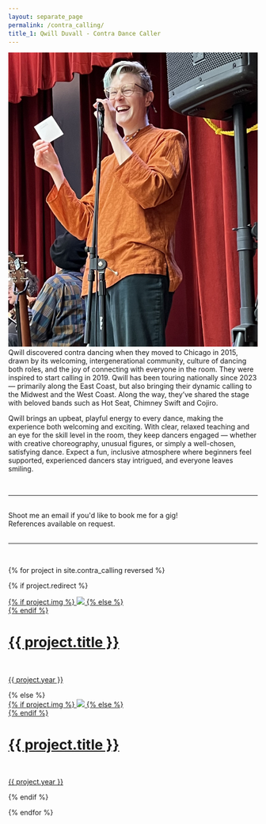 ```yaml
---
layout: separate_page
permalink: /contra_calling/
title_1: Qwill Duvall - Contra Dance Caller
---
```

<img class="col one right profile-pic" src="/img/calling/calling_cropped.jpeg">

<br/>
Qwill discovered contra dancing when they moved to Chicago in 2015, drawn by its welcoming, intergenerational community, culture of dancing both roles, and the joy of connecting with everyone in the room. They were inspired to start calling in 2019. Qwill has been touring nationally since 2023 — primarily along the East Coast, but also bringing their dynamic calling to the Midwest and the West Coast. Along the way, they’ve shared the stage with beloved bands such as Hot Seat, Chimney Swift and Cojiro.

Qwill brings an upbeat, playful energy to every dance, making the experience both welcoming and exciting. With clear, relaxed teaching and an eye for the skill level in the room, they keep dancers engaged — whether with creative choreography, unusual figures, or simply a well-chosen, satisfying dance. Expect a fun, inclusive atmosphere where beginners feel supported, experienced dancers stay intrigued, and everyone leaves smiling.
<!--<a href="http://fortawesome.github.io/Font-Awesome/" target="blank">Font Awesome icons</a>-->

<br/>
<hr/>
<br/>
<span class="contacticon center">
	<a href="mailto:qwill.duvall@gmail.com"><i class="fa fa-envelope-square"></i></a>
	<a href="http://facebook.com/QwillDuvallContraDanceCaller" target="_blank"><i class="fa fa-facebook-square"></i></a>
</span>

<div class="col three caption">
	Shoot me an email if you'd like to book me for a gig!
  <br/>
  References available on request.
</div>

<br/>
<hr/>
<br/>


{% for project in site.contra_calling reversed %}

{% if project.redirect %}
<div class="project">
    <div class="thumbnail display-title">
        <a href="{{ project.redirect }}" target="_blank">
        {% if project.img %}
        <img class="thumbnail" src="{{ project.img }}"/>
        {% else %}
        <div class="thumbnail blankbox"></div>
        {% endif %}
        <span>
            <h1>{{ project.title }}</h1>
            <br/>
            <p>{{ project.year }}</p>
        </span>
        </a>
    </div>
</div>
{% else %}

<div class="project">
    <div class="thumbnail display-title">
        <a href="{{ site.baseurl }}{{ project.url }}">
        {% if project.img %}
        <img class="thumbnail" src="{{ project.img }}"/>
        {% else %}
        <div class="thumbnail blankbox"></div>
        {% endif %}
        <span>
            <h1>{{ project.title }}</h1>
            <br/>
            <p>{{ project.year }}</p>
        </span>
        </a>
    </div>
</div>

{% endif %}

{% endfor %}
